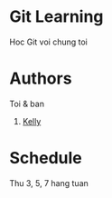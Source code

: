 # Git Learning

Hoc Git voi chung toi

# Authors

Toi & ban

1. [Kelly](./intros/kelly_intro.py)

# Schedule

Thu 3, 5, 7 hang tuan
